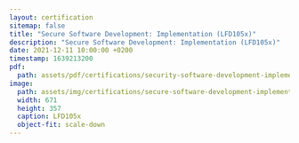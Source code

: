 ```yaml
---
layout: certification
sitemap: false
title: "Secure Software Development: Implementation (LFD105x)"
description: "Secure Software Development: Implementation (LFD105x)"
date: 2021-12-11 10:00:00 +0200
timestamp: 1639213200
pdf:
  path: assets/pdf/certifications/security-software-development-implementation-lfd105.pdf
image:
  path: assets/img/certifications/secure-software-development-implementation-lfd105.webp
  width: 671
  height: 357
  caption: LFD105x
  object-fit: scale-down
---
```

